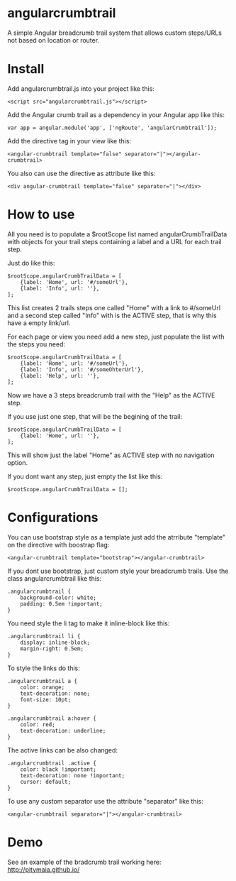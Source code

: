 # angularcrumbtrail
A simple Angular breadcrumb trail system that allows custom steps/URLs not based on location or router.

# Install
Add angularcrumbtrail.js into your project like this:

    <script src="angularcrumbtrail.js"></script>

Add the Angular crumb trail as a dependency in your Angular app like this:

    var app = angular.module('app', ['ngRoute', 'angularCrumbtrail']);

Add the directive tag in your view like this:

    <angular-crumbtrail template="false" separator="|"></angular-crumbtrail>

You also can use the directive as attribute like this:

    <div angular-crumbtrail template="false" separator="|"></div>

# How to use
All you need is to populate a $rootScope list named angularCrumbTrailData with objects for your trail steps containing a label and a URL for each trail step.

Just do like this:

    $rootScope.angularCrumbTrailData = [
        {label: 'Home', url: '#/someUrl'},
        {label: 'Info', url: ''},
    ];

This list creates 2 trails steps one called "Home" with a link to #/someUrl and a second step called "Info" with is the ACTIVE step, that is why this have a empty link/url.

For each page or view you need add a new step, just populate the list with the steps you need:

    $rootScope.angularCrumbTrailData = [
        {label: 'Home', url: '#/someUrl'},
        {label: 'Info', url: '#/someOhterUrl'},
        {label: 'Help', url: ''},
    ];

Now we have a 3 steps breadcrumb trail with the "Help" as the ACTIVE step.

If you use just one step, that will be the begining of the trail:

    $rootScope.angularCrumbTrailData = [
        {label: 'Home', url: ''},
    ];

This will show just the label "Home" as ACTIVE step with no navigation option.

If you dont want any step, just empty the list like this:

    $rootScope.angularCrumbTrailData = [];

# Configurations

You can use bootstrap style as a template just add the atrribute "template" on the directive with boostrap flag:

    <angular-crumbtrail template="bootstrap"></angular-crumbtrail>

If you dont use bootstrap, just custom style your breadcrumb trails. Use the class angularcrumbtrail like this:

    .angularcrumbtrail {
        background-color: white;
        padding: 0.5em !important;
    }

You need style the li tag to make it inline-block like this:

    .angularcrumbtrail li {
        display: inline-block;
        margin-right: 0.5em;
    }

To style the links do this:

    .angularcrumbtrail a {
        color: orange;
        text-decoration: none;
        font-size: 10pt;
    }

    .angularcrumbtrail a:hover {
        color: red;
        text-decoration: underline;
    }

The active links can be also changed:

    .angularcrumbtrail .active {
        color: black !important;
        text-decoration: none !important;
        cursor: default;
    }

To use any custom separator use the attribute "separator" like this:

    <angular-crumbtrail separator="|"></angular-crumbtrail>

# Demo
See an example of the bradcrumb trail working here: http://pitymaia.github.io/
